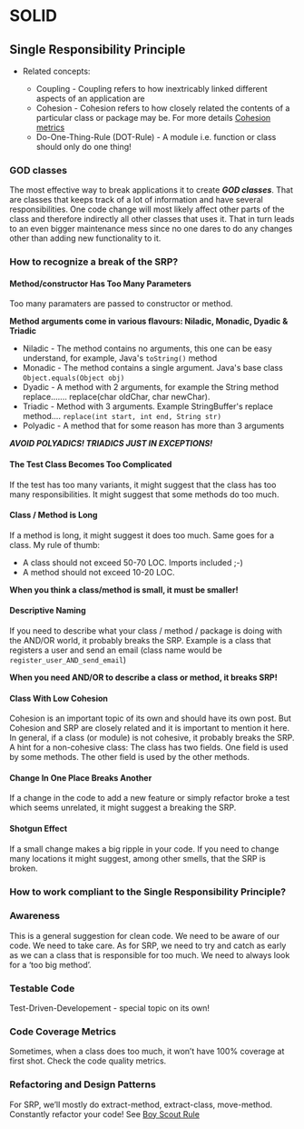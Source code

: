 # SOLID

## Single Responsibility Principle
- Related concepts:
  - Coupling - Coupling refers to how inextricably linked different aspects of an application are
  - Cohesion - Cohesion refers to how closely related the contents of a particular class or package may be. For more details [Cohesion metrics][bef0d6a2]
  - Do-One-Thing-Rule (DOT-Rule) - A module i.e. function or class should only do one thing!

  [bef0d6a2]: https://www.aivosto.com/project/help/pm-oo-cohesion.html "Cohesion metrics"

### GOD classes

The most effective way to break applications it to create _**GOD classes**_.
That are classes that keeps track of a lot of information and have several responsibilities.
One code change will most likely affect other parts of the class and therefore indirectly all other classes that uses it.
That in turn leads to an even bigger maintenance mess since no one dares to do any changes other than adding new functionality to it.

### How to recognize a break of the SRP?

#### Method/constructor Has Too Many Parameters
Too many paramaters are passed to constructor or method.

**Method arguments come in various flavours: Niladic, Monadic, Dyadic & Triadic**

  - Niladic - The method contains no arguments, this one can be easy understand, for example, Java's `toString()` method
  - Monadic - The method contains a single argument. Java's base class `Object.equals(Object obj)`
  - Dyadic  - A method with 2 arguments, for example the String method replace....... replace(char oldChar, char newChar).
  - Triadic - Method with 3 arguments. Example StringBuffer's replace method.... `replace(int start, int end, String str)`
  - Polyadic - A method that for some reason has more than 3 arguments

**_AVOID POLYADICS! TRIADICS JUST IN EXCEPTIONS!_**

#### The Test Class Becomes Too Complicated
If the test has too many variants, it might suggest that the class has too many responsibilities. It might suggest that some methods do too much.


#### Class / Method is Long
If a method is long, it might suggest it does too much. Same goes for a class.
My rule of thumb:
  - A class should not exceed 50-70 LOC. Imports included ;-)
  - A method should not exceed 10-20 LOC.

**When you think a class/method is small, it must be smaller!**


#### Descriptive Naming
If you need to describe what your class / method / package is doing with the AND/OR world, it probably breaks the SRP.
Example is a class that registers a user and send an email (class name would be `register_user_AND_send_email`)

**When you need AND/OR to describe a class or method, it breaks SRP!**

#### Class With Low Cohesion
Cohesion is an important topic of its own and should have its own post. But Cohesion and SRP are closely related and it is important to mention it here.
In general, if a class (or module) is not cohesive, it probably breaks the SRP. A hint for a non-cohesive class:
The class has two fields. One field is used by some methods. The other field is used by the other methods.


#### Change In One Place Breaks Another
If a change in the code to add a new feature or simply refactor broke a test which seems unrelated, it might suggest a breaking the SRP.

#### Shotgun Effect
If a small change makes a big ripple in your code. If you need to change many locations it might suggest, among other smells, that the SRP is broken.

### How to work compliant to the Single Responsibility Principle?

### Awareness
This is a general suggestion for clean code. We need to be aware of our code. We need to take care.
As for SRP, we need to try and catch as early as we can a class that is responsible for too much.
We need to always look for a ‘too big method’.

### Testable Code
Test-Driven-Developement - special topic on its own!

### Code Coverage Metrics
Sometimes, when a class does too much, it won’t have 100% coverage at first shot.
Check the code quality metrics.

### Refactoring and Design Patterns
For SRP, we’ll mostly do extract-method, extract-class, move-method. Constantly refactor your code! See [Boy Scout Rule][57bd0231]

  [57bd0231]: https://clean-code-developer.com/grades/grade-1-red/#Boy_Scout_Rule "Boy Scout Rule"
